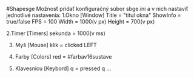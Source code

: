 #Shapesge
Možnosť pridať konfiguračný súbor sbge.ini a v nich nastaviť jednotlivé nastavenia:
1.Okno
  [Window]
  Title = "titul okna"
  ShowInfo = true/false
  FPS = 100
  Width = 1000(v px)
  Height = 700(v px)
  
2.Timer 
  [Timers]
  sekunda = 1000(v ms)
  
3. Myš
  [Mouse] 
  klik = clicked LEFT
  
4. Farby 
  [Colors]
  red = #farbav16sustave
  
5. Klavesnicu
  [Keybord]
  q = pressed q
  ...
